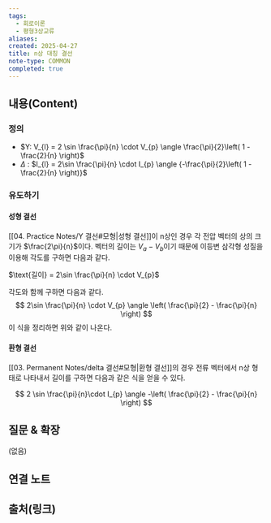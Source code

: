 ```yaml
---
tags:
  - 회로이론
  - 평형3상교류
aliases: 
created: 2025-04-27
title: n상 대칭 결선
note-type: COMMON
completed: true
---
```


## 내용(Content)

### 정의

- $Y: V_{l} = 2 \sin \frac{\pi}{n} \cdot V_{p} \angle \frac{\pi}{2}\left( 1 - \frac{2}{n} \right)$
- $\Delta$ : $I_{l} = 2\sin \frac{\pi}{n} \cdot I_{p} \angle {-\frac{\pi}{2}\left( 1 -\frac{2}{n} \right)}$


### 유도하기

#### 성형 결선

[[04. Practice Notes/Y 결선#모형|성형 결선]]이 n상인 경우 각 전압 벡터의 상의 크기가 $\frac{2\pi}{n}$이다. 벡터의 길이는 $V_{a} - V_{b}$이기 때문에 이등변 삼각형 성질을 이용해 각도를 구하면 다음과 같다.

$\text{길이} = 2\sin \frac{\pi}{n} \cdot V_{p}$

각도와 함께 구하면 다음과 같다.
$$
2\sin \frac{\pi}{n} \cdot V_{p} \angle \left( \frac{\pi}{2} - \frac{\pi}{n} \right)
$$
이 식을 정리하면 위와 같이 나온다.

#### 환형 결선

[[03. Permanent Notes/delta 결선#모형|환형 결선]]의 경우 전류 벡터에서 n상 형태로 나타내서 길이를 구하면 다음과 같은 식을 얻을 수 있다.

$$
2 \sin \frac{\pi}{n}\cdot I_{p} \angle -\left( \frac{\pi}{2} - \frac{\pi}{n} \right)
$$

## 질문 & 확장

(없음)

## 연결 노트

## 출처(링크)

